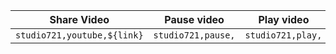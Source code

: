 Share Video | Pause video | Play video
--- | --- | ---
`studio721,youtube,${link}` | `studio721,pause,` | `studio721,play,`
